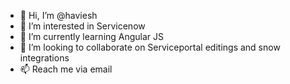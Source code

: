 - 👋 Hi, I’m @haviesh
- 👀 I’m interested in Servicenow
- 🌱 I’m currently learning Angular JS
- 💞️ I’m looking to collaborate on Serviceportal editings and snow integrations
- 📫 Reach me via email

<!---
haviesh/haviesh is a ✨ special ✨ repository because its `README.md` (this file) appears on your GitHub profile.
You can click the Preview link to take a look at your changes.
--->
